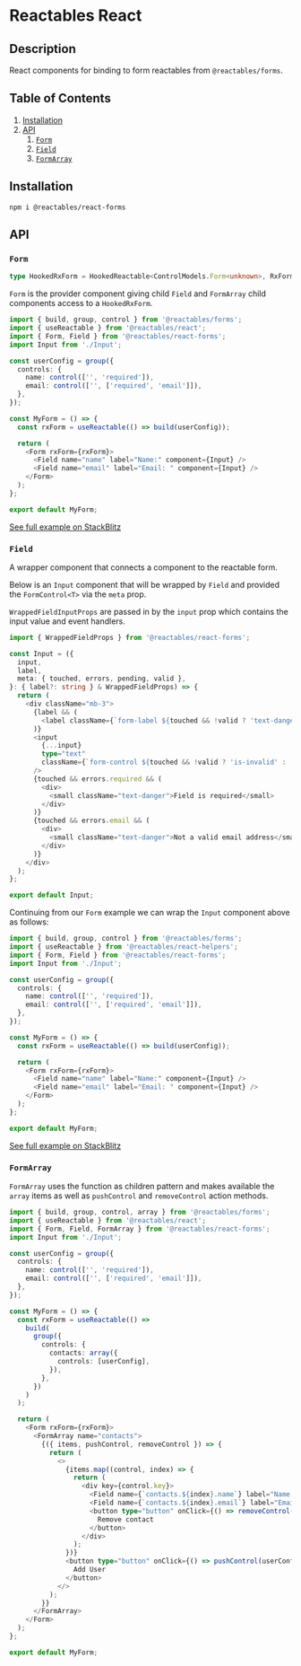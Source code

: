 
# Reactables React

## Description

React components for binding to form reactables from `@reactables/forms`.

## Table of Contents

1. [Installation](#installation)
1. [API](#api)
    1. [`Form`](#form)
    1. [`Field`](#field)
    1. [`FormArray`](#form-array)

## Installation <a name="installation"></a>

`npm i @reactables/react-forms`

## API<a name="api"></a>

### `Form`<a name="form"></a>

```typescript
type HookedRxForm = HookedReactable<ControlModels.Form<unknown>, RxFormActions>;
```

`Form` is the provider component giving child `Field` and `FormArray` child components access to a `HookedRxForm`.

```typescript
import { build, group, control } from '@reactables/forms';
import { useReactable } from '@reactables/react';
import { Form, Field } from '@reactables/react-forms';
import Input from './Input';

const userConfig = group({
  controls: {
    name: control(['', 'required']),
    email: control(['', ['required', 'email']]),
  },
});

const MyForm = () => {
  const rxForm = useReactable(() => build(userConfig));

  return (
    <Form rxForm={rxForm}>
      <Field name="name" label="Name:" component={Input} />
      <Field name="email" label="Email: " component={Input} />
    </Form>
  );
};

export default MyForm;
```

[See full example on StackBlitz](https://stackblitz.com/edit/vitejs-vite-6lzq4i?file=src%2FMyForm.tsx)

### `Field`<a name="field"></a>

A wrapper component that connects a component to the reactable form.

Below is an `Input` component that will be wrapped by `Field` and provided the `FormControl<T>` via the `meta` prop.

`WrappedFieldInputProps` are passed in by the `input` prop which contains the input value and event handlers.

```typescript
import { WrappedFieldProps } from '@reactables/react-forms';

const Input = ({
  input,
  label,
  meta: { touched, errors, pending, valid },
}: { label?: string } & WrappedFieldProps) => {
  return (
    <div className="mb-3">
      {label && (
        <label className={`form-label ${touched && !valid ? 'text-danger' : ''}`}>{label}</label>
      )}
      <input
        {...input}
        type="text"
        className={`form-control ${touched && !valid ? 'is-invalid' : ''}`}
      />
      {touched && errors.required && (
        <div>
          <small className="text-danger">Field is required</small>
        </div>
      )}
      {touched && errors.email && (
        <div>
          <small className="text-danger">Not a valid email address</small>
        </div>
      )}
    </div>
  );
};

export default Input;

```

Continuing from our `Form` example we can wrap the `Input` component above as follows:

```typescript
import { build, group, control } from '@reactables/forms';
import { useReactable } from '@reactables/react-helpers';
import { Form, Field } from '@reactables/react-forms';
import Input from './Input';

const userConfig = group({
  controls: {
    name: control(['', 'required']),
    email: control(['', ['required', 'email']]),
  },
});

const MyForm = () => {
  const rxForm = useReactable(() => build(userConfig));

  return (
    <Form rxForm={rxForm}>
      <Field name="name" label="Name:" component={Input} />
      <Field name="email" label="Email: " component={Input} />
    </Form>
  );
};

export default MyForm;

```

[See full example on StackBlitz](https://stackblitz.com/edit/vitejs-vite-6lzq4i?file=src%2FMyForm.tsx)

### `FormArray`<a name="form-array"></a>

`FormArray` uses the function as children pattern and makes available the `array` items as well as `pushControl` and `removeControl` action methods.

```typescript
import { build, group, control, array } from '@reactables/forms';
import { useReactable } from '@reactables/react';
import { Form, Field, FormArray } from '@reactables/react-forms';
import Input from './Input';

const userConfig = group({
  controls: {
    name: control(['', 'required']),
    email: control(['', ['required', 'email']]),
  },
});

const MyForm = () => {
  const rxForm = useReactable(() =>
    build(
      group({
        controls: {
          contacts: array({
            controls: [userConfig],
          }),
        },
      })
    )
  );

  return (
    <Form rxForm={rxForm}>
      <FormArray name="contacts">
        {({ items, pushControl, removeControl }) => {
          return (
            <>
              {items.map((control, index) => {
                return (
                  <div key={control.key}>
                    <Field name={`contacts.${index}.name`} label="Name:" component={Input} />
                    <Field name={`contacts.${index}.email`} label="Email: " component={Input} />
                    <button type="button" onClick={() => removeControl(index)}>
                      Remove contact
                    </button>
                  </div>
                );
              })}
              <button type="button" onClick={() => pushControl(userConfig)}>
                Add User
              </button>
            </>
          );
        }}
      </FormArray>
    </Form>
  );
};

export default MyForm;

```


